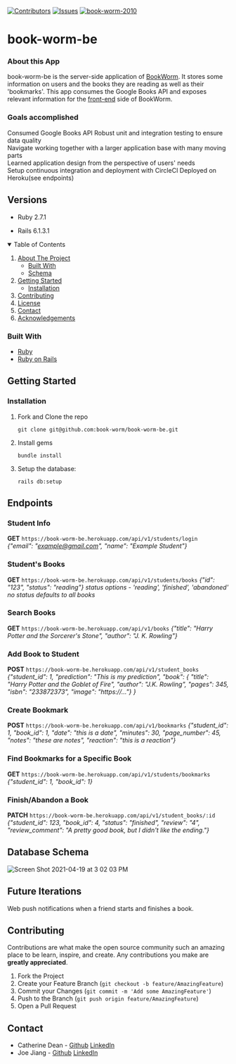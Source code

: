 [![Contributors][contributors-shield]][contributors-url]
[![Issues][issues-shield]][issues-url]
[![book-worm-2010](https://circleci.com/gh/book-worm-2010/book-worm-be.svg?style=svg)](https://github.com/book-worm-2010/book-worm-be)
<!-- [![Forks][forks-shield]][forks-url] -->
<!-- [![Stargazers][stars-shield]][stars-url] -->

# book-worm-be

### About this App

book-worm-be is the server-side application of [BookWorm](https://book-worm-2.herokuapp.com/home). It stores some information on users and the books they are reading as well as their 'bookmarks'. This app consumes the Google Books API and exposes relevant information for the [front-end](https://github.com/book-worm-2010/book-worm-fe) side of BookWorm. 


### Goals accomplished
Consumed Google Books API 
Robust unit and integration testing to ensure data quality  
Navigate working together with a larger application base with many moving parts  
Learned application design from the perspective of users' needs  
Setup continuous integration and deployment with CircleCI
Deployed on Heroku(see endpoints)


## Versions

- Ruby 2.7.1

- Rails 6.1.3.1



<!-- TABLE OF CONTENTS -->
<details open="open">
  <summary>Table of Contents</summary>
  <ol>
    <li>
      <a href="#about-the-project">About The Project</a>
      <ul>
        <li><a href="#built-with">Built With</a></li>
        <li><a href="#schema">Schema</a></li>
      </ul>
    </li>
    <li>
      <a href="#getting-started">Getting Started</a>
      <ul>
        <li><a href="#installation">Installation</a></li>
      </ul>
    </li>
    <li><a href="#contributing">Contributing</a></li>
    <li><a href="#license">License</a></li>
    <li><a href="#contact">Contact</a></li>
    <li><a href="#acknowledgements">Acknowledgements</a></li>
  </ol>
</details>



<!-- ABOUT THE PROJECT -->
### Built With

* [Ruby](https://www.ruby-lang.org/en/)
* [Ruby on Rails](https://github.com/rails/rails)

<!-- GETTING STARTED -->
## Getting Started

### Installation

1. Fork and Clone the repo
   ```
   git clone git@github.com:book-worm/book-worm-be.git
   ```
2. Install gems
   ```
   bundle install
   ```
3. Setup the database: 
   ```
   rails db:setup
   ```

## Endpoints

### Student Info
**GET** `https://book-worm-be.herokuapp.com/api/v1/students/login`  
*{"email": "example@gmail.com",*
 *"name": "Example Student"}*
 
### Student's Books
**GET** `https://book-worm-be.herokuapp.com/api/v1/students/books` 
*{"id": "123",*
*"status": "reading"}*
*status options - 'reading', 'finished', 'abandoned'*
*no status defaults to all books*

### Search Books
**GET** `https://book-worm-be.herokuapp.com/api/v1/books` 
*{"title": "Harry Potter and the Sorcerer's Stone",*
*"author": "J. K. Rowling"}*

### Add Book to Student
**POST** `https://book-worm-be.herokuapp.com/api/v1/student_books`
*{"student_id": 1,
  "prediction": "This is my prediction",
  "book": {
  "title": "Harry Potter and the Goblet of Fire",
  "author": "J.K. Rowling",
  "pages": 345,
  "isbn": "233872373",
  "image": "https://..."} }*

### Create Bookmark
**POST** `https://book-worm-be.herokuapp.com/api/v1/bookmarks`
*{"student_id": 1,
   "book_id": 1,
   "date": "this is a date",
   "minutes": 30,
   "page_number": 45,
   "notes": "these are notes",
   "reaction": "this is a reaction"}*
   
### Find Bookmarks for a Specific Book
**GET** `https://book-worm-be.herokuapp.com/api/v1/students/bookmarks`
*{"student_id": 1,
  "book_id": 1}*
  
### Finish/Abandon a Book
**PATCH** `https://book-worm-be.herokuapp.com/api/v1/student_books/:id`
*{"student_id": 123,
  "book_id": 4,
   "status": "finished",
   "review": "4",
   "review_comment": "A pretty good book, but I didn't like the ending."}*

## Database Schema
![Screen Shot 2021-04-19 at 3 02 03 PM](https://user-images.githubusercontent.com/69832134/115303032-51e63980-a120-11eb-956e-fbee36df9478.png)

## Future Iterations
Web push notifications when a friend starts and finishes a book.

<!-- CONTRIBUTING -->
## Contributing

Contributions are what make the open source community such an amazing place to be learn, inspire, and create. Any contributions you make are **greatly appreciated**.

1. Fork the Project
2. Create your Feature Branch (`git checkout -b feature/AmazingFeature`)
3. Commit your Changes (`git commit -m 'Add some AmazingFeature'`)
4. Push to the Branch (`git push origin feature/AmazingFeature`)
5. Open a Pull Request



<!-- CONTACT -->
## Contact

- Catherine Dean - [Github](https://github.com/catherinemdean15) [LinkedIn](https://www.linkedin.com/in/catherine-dean-57a92030/)
- Joe Jiang - [Github](https://github.com/ninesky00) [LinkedIn](https://www.linkedin.com/in/joe-jiang01/)



<!-- MARKDOWN LINKS & IMAGES -->
<!-- https://www.markdownguide.org/basic-syntax/#reference-style-links -->
[contributors-shield]: https://img.shields.io/github/contributors/book-worm-2010/book-worm-be.svg?style=for-the-badge
[contributors-url]: https://github.com/book-worm-2010/book-worm-be/graphs/contributors
[forks-shield]: https://img.shields.io/github/forks/book-worm-2010/book-worm-be.svg?style=for-the-badge
[forks-url]: https://img.shields.io/github/forks/book-worm-2010/book-worm-be
[stars-shield]: https://img.shields.io/github/stars/book-worm-2010/book-worm-be.svg?style=for-the-badge
[stars-url]: https://github.com/book-worm-2010/book-worm-be/stargazers
[issues-shield]: https://img.shields.io/github/issues/book-worm-2010/book-worm-be
[issues-url]: https://github.com/book-worm-2010/book-worm-be/issues
[product-screenshot]: images/screenshot.png
